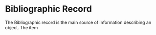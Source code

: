 # Bibliographic Record

The Bibliographic record is the main source of information describing an object. The item
